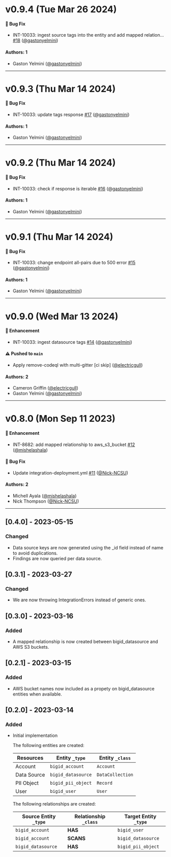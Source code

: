 # v0.9.4 (Tue Mar 26 2024)

#### 🐛 Bug Fix

- INT-10033: ingest source tags into the entity and add mapped relation… [#18](https://github.com/JupiterOne/graph-bigid/pull/18) ([@gastonyelmini](https://github.com/gastonyelmini))

#### Authors: 1

- Gaston Yelmini ([@gastonyelmini](https://github.com/gastonyelmini))

---

# v0.9.3 (Thu Mar 14 2024)

#### 🐛 Bug Fix

- INT-10033: update tags response [#17](https://github.com/JupiterOne/graph-bigid/pull/17) ([@gastonyelmini](https://github.com/gastonyelmini))

#### Authors: 1

- Gaston Yelmini ([@gastonyelmini](https://github.com/gastonyelmini))

---

# v0.9.2 (Thu Mar 14 2024)

#### 🐛 Bug Fix

- INT-10033: check if response is iterable [#16](https://github.com/JupiterOne/graph-bigid/pull/16) ([@gastonyelmini](https://github.com/gastonyelmini))

#### Authors: 1

- Gaston Yelmini ([@gastonyelmini](https://github.com/gastonyelmini))

---

# v0.9.1 (Thu Mar 14 2024)

#### 🐛 Bug Fix

- INT-10033: change endpoint all-pairs due to 500 error [#15](https://github.com/JupiterOne/graph-bigid/pull/15) ([@gastonyelmini](https://github.com/gastonyelmini))

#### Authors: 1

- Gaston Yelmini ([@gastonyelmini](https://github.com/gastonyelmini))

---

# v0.9.0 (Wed Mar 13 2024)

#### 🚀 Enhancement

- INT-10033: ingest datasource tags [#14](https://github.com/JupiterOne/graph-bigid/pull/14) ([@gastonyelmini](https://github.com/gastonyelmini))

#### ⚠️ Pushed to `main`

- Apply remove-codeql with multi-gitter [ci skip] ([@electricgull](https://github.com/electricgull))

#### Authors: 2

- Cameron Griffin ([@electricgull](https://github.com/electricgull))
- Gaston Yelmini ([@gastonyelmini](https://github.com/gastonyelmini))

---

# v0.8.0 (Mon Sep 11 2023)

#### 🚀 Enhancement

- INT-8682: add mapped relationship to aws_s3_bucket [#12](https://github.com/JupiterOne/graph-bigid/pull/12) ([@mishelashala](https://github.com/mishelashala))

#### 🐛 Bug Fix

- Update integration-deployment.yml [#11](https://github.com/JupiterOne/graph-bigid/pull/11) ([@Nick-NCSU](https://github.com/Nick-NCSU))

#### Authors: 2

- Michell Ayala ([@mishelashala](https://github.com/mishelashala))
- Nick Thompson ([@Nick-NCSU](https://github.com/Nick-NCSU))

---

## [0.4.0] - 2023-05-15

### Changed

- Data source keys are now generated using the \_id field instead of name to
  avoid duplications.
- Findings are now queried per data source.

## [0.3.1] - 2023-03-27

### Changed

- We are now throwing IntegrationErrors instead of generic ones.

## [0.3.0] - 2023-03-16

### Added

- A mapped relationship is now created between bigid_datasource and AWS S3
  buckets.

## [0.2.1] - 2023-03-15

### Added

- AWS bucket names now included as a propety on bigid_datasource entities when
  available.

## [0.2.0] - 2023-03-14

### Added

- Initial implementation

  The following entities are created:

  | Resources   | Entity `_type`     | Entity `_class`  |
  | ----------- | ------------------ | ---------------- |
  | Account     | `bigid_account`    | `Account`        |
  | Data Source | `bigid_datasource` | `DataCollection` |
  | PII Object  | `bigid_pii_object` | `Record`         |
  | User        | `bigid_user`       | `User`           |

  The following relationships are created:

  | Source Entity `_type` | Relationship `_class` | Target Entity `_type` |
  | --------------------- | --------------------- | --------------------- |
  | `bigid_account`       | **HAS**               | `bigid_user`          |
  | `bigid_account`       | **SCANS**             | `bigid_datasource`    |
  | `bigid_datasource`    | **HAS**               | `bigid_pii_object`    |
